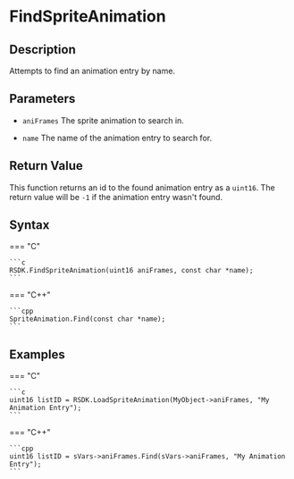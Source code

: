 # FindSpriteAnimation

## Description
Attempts to find an animation entry by name.

## Parameters

- `aniFrames`
The sprite animation to search in.

- `name`
The name of the animation entry to search for.

## Return Value
This function returns an id to the found animation entry as a `uint16`. The return value will be `-1` if the animation entry wasn't found.

## Syntax
=== "C"

	```c
	RSDK.FindSpriteAnimation(uint16 aniFrames, const char *name);
	```

=== "C++"

	```cpp
	SpriteAnimation.Find(const char *name);
	```

## Examples
=== "C"

	```c
	uint16 listID = RSDK.LoadSpriteAnimation(MyObject->aniFrames, "My Animation Entry");
	```

=== "C++"

	```cpp
	uint16 listID = sVars->aniFrames.Find(sVars->aniFrames, "My Animation Entry");
	```